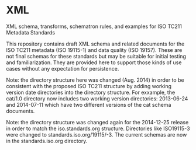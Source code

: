XML
===

XML schema, transforms, schematron rules, and examples for ISO TC211 Metadata Standards

This repository contains draft XML schema and related documents for the ISO TC211 metadata (ISO 19115-1) 
and data quality (ISO 19157). These are not final schemas for these standards but may be suitable for 
initial testing and familiarization. They are provided here to support those kinds of use cases 
without any expectation for persistence.

Note: the directory structure here was changed (Aug. 2014) in order to be consistent with the proposed ISO TC211
structure by adding working version date directories into the directory structure. For exxample, the
cat/1.0 directory now includes two working version directories: 2013-06-24 and 2014-07-11 which have
two different versions of the cat schema documents.

Note: the directory structure was changed again for the 2014-12-25 release in order to match the iso.standards.org structure. Directories like ISO19115-3 were changed to standards.iso.org/19115/-3. The current schemas are now in the standards.iso.org directory.
